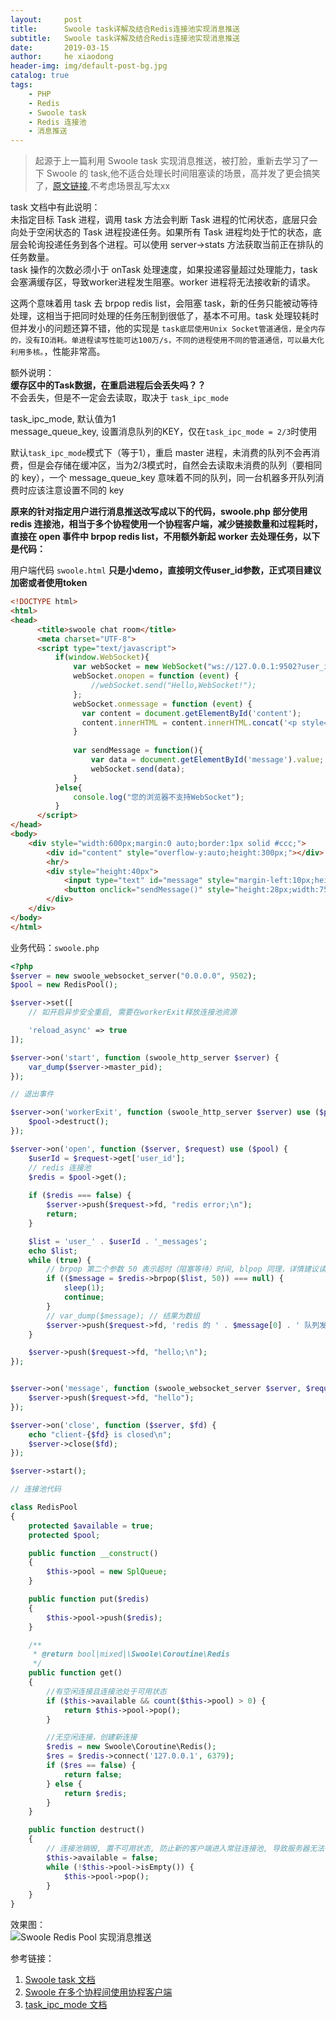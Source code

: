 ```yaml
---
layout:     post
title:      Swoole task详解及结合Redis连接池实现消息推送
subtitle:   Swoole task详解及结合Redis连接池实现消息推送
date:       2019-03-15
author:     he xiaodong
header-img: img/default-post-bg.jpg
catalog: true
tags:
    - PHP
    - Redis
    - Swoole task
    - Redis 连接池
    - 消息推送
---
```


> 起源于上一篇利用 Swoole task 实现消息推送，被打脸，重新去学习了一下 Swoole 的 task,他不适合处理长时间阻塞读的场景，高并发了更会搞笑了，[原文链接](https://alpha2016.github.io/2019/02/21/PHP,Swoole-task,Redis-list%E6%B6%88%E6%81%AF%E6%8E%A8%E9%80%81%E8%BF%9B%E9%98%B6%E7%89%88/),不考虑场景乱写太xx

task 文档中有此说明：<br />
未指定目标 Task 进程，调用 task 方法会判断 Task 进程的忙闲状态，底层只会向处于空闲状态的 Task 进程投递任务。如果所有 Task 进程均处于忙的状态，底层会轮询投递任务到各个进程。可以使用 server->stats 方法获取当前正在排队的任务数量。<br />
task 操作的次数必须小于 onTask 处理速度，如果投递容量超过处理能力，task会塞满缓存区，导致worker进程发生阻塞。worker 进程将无法接收新的请求。<br />

这两个意味着用 task 去 brpop redis list，会阻塞 task，新的任务只能被动等待处理，这相当于把同时处理的任务压制到很低了，基本不可用。task 处理较耗时但并发小的问题还算不错，他的实现是 `task底层使用Unix Socket管道通信，是全内存的，没有IO消耗。单进程读写性能可达100万/s，不同的进程使用不同的管道通信，可以最大化利用多核。`，性能非常高。

额外说明：<br />
**缓存区中的Task数据，在重启进程后会丢失吗？？**<br />
不会丢失，但是不一定会去读取，取决于 `task_ipc_mode`

task_ipc_mode,  默认值为1 <br />
message_queue_key, 设置消息队列的KEY，仅在`task_ipc_mode = 2/3`时使用

默认`task_ipc_mode`模式下（等于1），重启 master 进程，未消费的队列不会再消费，但是会存储在缓冲区，当为2/3模式时，自然会去读取未消费的队列（要相同的 key），一个 message_queue_key 意味着不同的队列，同一台机器多开队列消费时应该注意设置不同的 key <br />

**原来的针对指定用户进行消息推送改写成以下的代码，swoole.php 部分使用 redis 连接池，相当于多个协程使用一个协程客户端，减少链接数量和过程耗时，直接在 open 事件中 brpop redis list，不用额外新起 worker 去处理任务，以下是代码：**

用户端代码  `swoole.html`
**只是小demo，直接明文传user_id参数，正式项目建议加密或者使用token** <br />
```html
<!DOCTYPE html>
<html>
<head>
      <title>swoole chat room</title>
      <meta charset="UTF-8">
      <script type="text/javascript">
          if(window.WebSocket){
              var webSocket = new WebSocket("ws://127.0.0.1:9502?user_id=" + parseInt(Math.random()*1000,10)+1);
              webSocket.onopen = function (event) {
                  //webSocket.send("Hello,WebSocket!"); 
              };
              webSocket.onmessage = function (event) {
                var content = document.getElementById('content');
                content.innerHTML = content.innerHTML.concat('<p style="margin-left:20px;height:20px;line-height:20px;">'+event.data+'</p>');
              }
              
              var sendMessage = function(){
                  var data = document.getElementById('message').value;
                  webSocket.send(data);
              }
          }else{
              console.log("您的浏览器不支持WebSocket");
          }
      </script>
</head>
<body>
    <div style="width:600px;margin:0 auto;border:1px solid #ccc;">
        <div id="content" style="overflow-y:auto;height:300px;"></div>
        <hr/>
        <div style="height:40px">
            <input type="text" id="message" style="margin-left:10px;height:25px;width:450px;">
            <button onclick="sendMessage()" style="height:28px;width:75px;">发送</button>
        </div>
    </div>
</body>
</html>
```

业务代码：`swoole.php` <br />
```php
<?php
$server = new swoole_websocket_server("0.0.0.0", 9502); 
$pool = new RedisPool();

$server->set([
    // 如开启异步安全重启, 需要在workerExit释放连接池资源

    'reload_async' => true
]);

$server->on('start', function (swoole_http_server $server) {
    var_dump($server->master_pid);
});

// 退出事件

$server->on('workerExit', function (swoole_http_server $server) use ($pool) {
    $pool->destruct();
});

$server->on('open', function ($server, $request) use ($pool) {
    $userId = $request->get['user_id'];
    // redis 连接池
    $redis = $pool->get();
    
    if ($redis === false) {
        $server->push($request->fd, "redis error;\n");
        return;
    }

    $list = 'user_' . $userId . '_messages';
    echo $list;
    while (true) {
        // brpop 第二个参数 50 表示超时（阻塞等待）时间, blpop 同理，详情建议读文档,对应的 redis 操作是 rpush/lpush key content
        if (($message = $redis->brpop($list, 50)) === null) {
            sleep(1);
            continue;
        }
        // var_dump($message); // 结果为数组
        $server->push($request->fd, 'redis 的 ' . $message[0] . ' 队列发送消息:' . $message[1]);
    }

    $server->push($request->fd, "hello;\n");
});


$server->on('message', function (swoole_websocket_server $server, $request) {
    $server->push($request->fd, "hello");
});

$server->on('close', function ($server, $fd) {
    echo "client-{$fd} is closed\n";
    $server->close($fd);
});

$server->start();

// 连接池代码

class RedisPool
{
    protected $available = true;
    protected $pool;

    public function __construct()
    {
        $this->pool = new SplQueue;
    }

    public function put($redis)
    {
        $this->pool->push($redis);
    }

    /**
     * @return bool|mixed|\Swoole\Coroutine\Redis
     */
    public function get()
    {
        //有空闲连接且连接池处于可用状态
        if ($this->available && count($this->pool) > 0) {
            return $this->pool->pop();
        }

        //无空闲连接，创建新连接
        $redis = new Swoole\Coroutine\Redis();
        $res = $redis->connect('127.0.0.1', 6379);
        if ($res == false) {
            return false;
        } else {
            return $redis;
        }
    }

    public function destruct()
    {
        // 连接池销毁, 置不可用状态, 防止新的客户端进入常驻连接池, 导致服务器无法平滑退出
        $this->available = false;
        while (!$this->pool->isEmpty()) {
            $this->pool->pop();
        }
    }
}

```

效果图：<br />
![Swoole Redis Pool 实现消息推送](https://alpha2016.github.io/img/2019-03-15-swoole-redis-pool-demo.jpg "Swoole Redis Pool 实现消息推送")

参考链接：
1. [Swoole task 文档](https://wiki.swoole.com/wiki/page/134.html "Swoole task文档")
2. [Swoole 在多个协程间使用协程客户端](https://wiki.swoole.com/wiki/page/852.html "Swoole 在多个协程间使用协程客户端")
3. [task_ipc_mode 文档](https://wiki.swoole.com/wiki/page/296.html "task_ipc_mode 文档")
